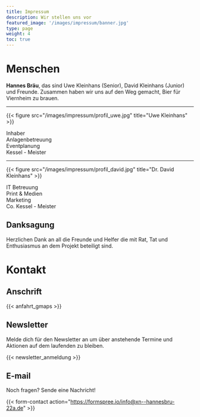 ```yaml
---
title: Impressum
description: Wir stellen uns vor
featured_image: '/images/impressum/banner.jpg'
type: page
weight: 4
toc: true
---
```


# Menschen

**Hannes Bräu**, das sind Uwe Kleinhans (Senior), David Kleinhans (Junior) und Freunde. Zusammen haben wir uns auf den Weg gemacht, Bier für Viernheim zu brauen.

***
  
{{< figure src="/images/impressum/profil_uwe.jpg" title="Uwe Kleinhans" >}}

Inhaber  
Anlagenbetreuung  
Eventplanung  
Kessel - Meister

***

{{< figure src="/images/impressum/profil_david.jpg" title="Dr. David Kleinhans" >}}

IT Betreuung  
Print & Medien  
Marketing  
Co. Kessel - Meister

## Danksagung

Herzlichen Dank an all die Freunde und Helfer die mit Rat, Tat und Enthusiasmus an dem Projekt beteiligt sind.

# Kontakt

## Anschrift

{{< anfahrt_gmaps >}}

## Newsletter

Melde dich für den Newsletter an um über anstehende Termine und Aktionen auf dem laufenden zu bleiben.

{{< newsletter_anmeldung >}}

## E-mail

Noch fragen? Sende eine Nachricht!

{{< form-contact action="https://formspree.io/info@xn--hannesbru-22a.de"  >}}